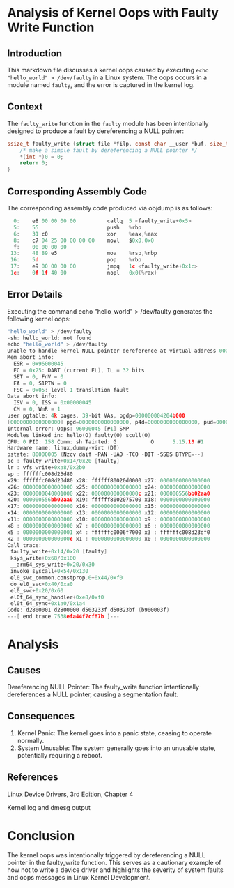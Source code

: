 # Analysis of Kernel Oops with Faulty Write Function

## Introduction
This markdown file discusses a kernel oops caused by executing `echo "hello_world" > /dev/faulty` in a Linux system. The oops occurs in a module named `faulty`, and the error is captured in the kernel log.

## Context
The `faulty_write` function in the `faulty` module has been intentionally designed to produce a fault by dereferencing a NULL pointer:

```c
ssize_t faulty_write (struct file *filp, const char __user *buf, size_t count, loff_t *pos) {
	/* make a simple fault by dereferencing a NULL pointer */
	*(int *)0 = 0;
	return 0;
}
```

## Corresponding Assembly Code
The corresponding assembly code produced via objdump is as follows:

```c
  0:	e8 00 00 00 00       	callq  5 <faulty_write+0x5>
  5:	55                   	push   %rbp
  6:	31 c0                	xor    %eax,%eax
  8:	c7 04 25 00 00 00 00 	movl   $0x0,0x0
  f:	00 00 00 00 
 13:	48 89 e5             	mov    %rsp,%rbp
 16:	5d                   	pop    %rbp
 17:	e9 00 00 00 00       	jmpq   1c <faulty_write+0x1c>
 1c:	0f 1f 40 00          	nopl   0x0(%rax)
```

## Error Details
Executing the command echo "hello_world" > /dev/faulty generates the following kernel oops:

```c
"hello_world" > /dev/faulty
-sh: hello_world: not found
echo "hello_world" > /dev/faulty
Unable to handle kernel NULL pointer dereference at virtual address 0000000000000000
Mem abort info:
  ESR = 0x96000045
  EC = 0x25: DABT (current EL), IL = 32 bits
  SET = 0, FnV = 0
  EA = 0, S1PTW = 0
  FSC = 0x05: level 1 translation fault
Data abort info:
  ISV = 0, ISS = 0x00000045
  CM = 0, WnR = 1
user pgtable: 4k pages, 39-bit VAs, pgdp=000000004204b000
[0000000000000000] pgd=0000000000000000, p4d=0000000000000000, pud=0000000000000000
Internal error: Oops: 96000045 [#1] SMP
Modules linked in: hello(O) faulty(O) scull(O)
CPU: 0 PID: 158 Comm: sh Tainted: G           O      5.15.18 #1
Hardware name: linux,dummy-virt (DT)
pstate: 80000005 (Nzcv daif -PAN -UAO -TCO -DIT -SSBS BTYPE=--)
pc : faulty_write+0x14/0x20 [faulty]
lr : vfs_write+0xa8/0x2b0
sp : ffffffc008d23d80
x29: ffffffc008d23d80 x28: ffffff80020d0000 x27: 0000000000000000
x26: 0000000000000000 x25: 0000000000000000 x24: 0000000000000000
x23: 0000000040001000 x22: 000000000000000c x21: 000000556bb02aa0
x20: 000000556bb02aa0 x19: ffffff8002075700 x18: 0000000000000000
x17: 0000000000000000 x16: 0000000000000000 x15: 0000000000000000
x14: 0000000000000000 x13: 0000000000000000 x12: 0000000000000000
x11: 0000000000000000 x10: 0000000000000000 x9 : 0000000000000000
x8 : 0000000000000000 x7 : 0000000000000000 x6 : 0000000000000000
x5 : 0000000000000001 x4 : ffffffc0006f7000 x3 : ffffffc008d23df0
x2 : 000000000000000c x1 : 0000000000000000 x0 : 0000000000000000
Call trace:
 faulty_write+0x14/0x20 [faulty]
 ksys_write+0x68/0x100
 __arm64_sys_write+0x20/0x30
 invoke_syscall+0x54/0x130
 el0_svc_common.constprop.0+0x44/0xf0
 do_el0_svc+0x40/0xa0
 el0_svc+0x20/0x60
 el0t_64_sync_handler+0xe8/0xf0
 el0t_64_sync+0x1a0/0x1a4
Code: d2800001 d2800000 d503233f d50323bf (b900003f) 
---[ end trace 7538efa44f7cf87b ]---
```

# Analysis

## Causes
Dereferencing NULL Pointer: The faulty_write function intentionally dereferences a NULL pointer, causing a segmentation fault.

## Consequences

1. Kernel Panic: The kernel goes into a panic state, ceasing to operate normally.
2. System Unusable: The system generally goes into an unusable state, potentially requiring a reboot.

## References
Linux Device Drivers, 3rd Edition, Chapter 4

Kernel log and dmesg output

# Conclusion
The kernel oops was intentionally triggered by dereferencing a NULL pointer in the faulty_write function. This serves as a cautionary example of how not to write a device driver and highlights the severity of system faults and oops messages in Linux Kernel Development.


